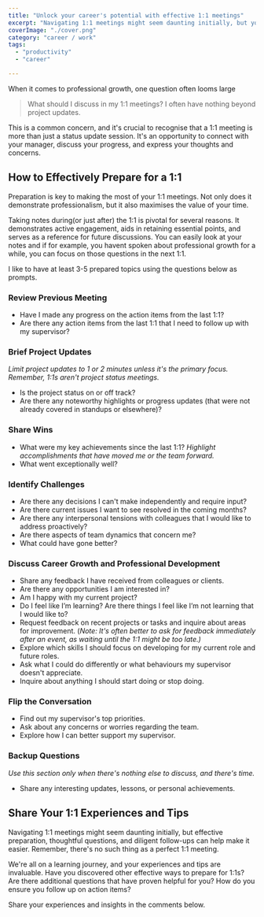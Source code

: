 ```yaml
---
title: "Unlock your career's potential with effective 1:1 meetings"
excerpt: "Navigating 1:1 meetings might seem daunting initially, but you'll soon become a pro with effective preparation and thoughtful questions"
coverImage: "./cover.png"
category: "career / work"
tags:
  - "productivity"
  - "career"

---
```


When it comes to professional growth, one question often looms large

> What should I discuss in my 1:1 meetings? I often have nothing beyond project updates.

This is a common concern, and it's crucial to recognise that a 1:1 meeting is more than just a status update session. It's an opportunity to connect with your manager, discuss your progress, and express your thoughts and concerns.

## How to Effectively Prepare for a 1:1

Preparation is key to making the most of your 1:1 meetings. Not only does it demonstrate professionalism, but it also maximises the value of your time.

Taking notes during(or just after) the 1:1 is pivotal for several reasons. It demonstrates active engagement, aids in retaining essential points, and serves as a reference for future discussions. You can easily look at your notes and if for example, you havent spoken about professional growth for a while, you can focus on those questions in the next 1:1.

I like to have at least 3-5 prepared topics using the questions below as prompts.

### Review Previous Meeting

- Have I made any progress on the action items from the last 1:1?
- Are there any action items from the last 1:1 that I need to follow up with my supervisor?

### Brief Project Updates

_Limit project updates to 1 or 2 minutes unless it's the primary focus. Remember, 1:1s aren't project status meetings._

- Is the project status on or off track?
- Are there any noteworthy highlights or progress updates (that were not already covered in standups or elsewhere)?

### Share Wins

- What were my key achievements since the last 1:1? *Highlight accomplishments that have moved me or the team forward.*
- What went exceptionally well?

### Identify Challenges

- Are there any decisions I can't make independently and require input?
- Are there current issues I want to see resolved in the coming months?
- Are there any interpersonal tensions with colleagues that I would like to address proactively?
- Are there aspects of team dynamics that concern me?
- What could have gone better?

### Discuss Career Growth and Professional Development

- Share any feedback I have received from colleagues or clients.
- Are there any opportunities I am interested in?
- Am I happy with my current project?
- Do I feel like I’m learning? Are there things I feel like I’m not learning that I would like to?
- Request feedback on recent projects or tasks and inquire about areas for improvement. (*Note: It's often better to ask for feedback immediately after an event, as waiting until the 1:1 might be too late.)*
- Explore which skills I should focus on developing for my current role and future roles.
- Ask what I could do differently or what behaviours my supervisor doesn't appreciate.
- Inquire about anything I should start doing or stop doing.

### Flip the Conversation

- Find out my supervisor's top priorities.
- Ask about any concerns or worries regarding the team.
- Explore how I can better support my supervisor.

### Backup Questions

*Use this section only when there's nothing else to discuss, and there's time.*

- Share any interesting updates, lessons, or personal achievements.

## Share Your 1:1 Experiences and Tips

Navigating 1:1 meetings might seem daunting initially, but effective preparation, thoughtful questions, and diligent follow-ups can help make it easier. Remember, there's no such thing as a perfect 1:1 meeting.

We're all on a learning journey, and your experiences and tips are invaluable. Have you discovered other effective ways to prepare for 1:1s? Are there additional questions that have proven helpful for you? How do you ensure you follow up on action items?

Share your experiences and insights in the comments below.
